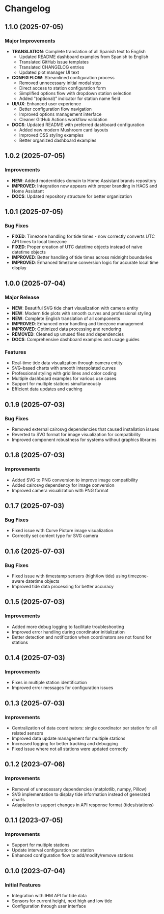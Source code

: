# Changelog

## 1.1.0 (2025-07-05)

### Major Improvements
- **TRANSLATION**: Complete translation of all Spanish text to English
  - Updated README dashboard examples from Spanish to English
  - Translated GitHub issue templates
  - Translated CHANGELOG entries
  - Updated plot manager UI text
- **CONFIG FLOW**: Streamlined configuration process
  - Removed unnecessary initial modal step
  - Direct access to station configuration form
  - Simplified options flow with dropdown station selection
  - Added "(optional)" indicator for station name field
- **UI/UX**: Enhanced user experience
  - Better configuration flow navigation
  - Improved options management interface
  - Cleaner GitHub Actions workflow validation
- **DOCS**: Updated README with preferred dashboard configuration
  - Added new modern Mushroom card layouts
  - Improved CSS styling examples
  - Better organized dashboard examples

## 1.0.2 (2025-07-05)

### Improvements
- **NEW**: Added moderntides domain to Home Assistant brands repository
- **IMPROVED**: Integration now appears with proper branding in HACS and Home Assistant
- **DOCS**: Updated repository structure for better organization

## 1.0.1 (2025-07-05)

### Bug Fixes
- **FIXED**: Timezone handling for tide times - now correctly converts UTC API times to local timezone
- **FIXED**: Proper creation of UTC datetime objects instead of naive datetime objects
- **IMPROVED**: Better handling of tide times across midnight boundaries
- **IMPROVED**: Enhanced timezone conversion logic for accurate local time display

## 1.0.0 (2025-07-04)

### Major Release
- **NEW**: Beautiful SVG tide chart visualization with camera entity
- **NEW**: Modern tide plots with smooth curves and professional styling
- **NEW**: Complete English translation of all components
- **IMPROVED**: Enhanced error handling and timezone management
- **IMPROVED**: Optimized data processing and rendering
- **REMOVED**: Cleaned up unused files and dependencies
- **DOCS**: Comprehensive dashboard examples and usage guides

### Features
- Real-time tide data visualization through camera entity
- SVG-based charts with smooth interpolated curves
- Professional styling with grid lines and color coding
- Multiple dashboard examples for various use cases
- Support for multiple stations simultaneously
- Efficient data updates and caching

## 0.1.9 (2025-07-03)

### Bug Fixes
- Removed external cairosvg dependencies that caused installation issues
- Reverted to SVG format for image visualization for compatibility
- Improved component robustness for systems without graphics libraries

## 0.1.8 (2025-07-03)

### Improvements
- Added SVG to PNG conversion to improve image compatibility
- Added cairosvg dependency for image conversion
- Improved camera visualization with PNG format

## 0.1.7 (2025-07-03)

### Bug Fixes
- Fixed issue with Curve Picture image visualization
- Correctly set content type for SVG camera

## 0.1.6 (2025-07-03)

### Bug Fixes
- Fixed issue with timestamp sensors (high/low tide) using timezone-aware datetime objects
- Improved tide data processing for better accuracy

## 0.1.5 (2025-07-03)

### Improvements
- Added more debug logging to facilitate troubleshooting
- Improved error handling during coordinator initialization
- Better detection and notification when coordinators are not found for stations

## 0.1.4 (2025-07-03)

### Improvements
- Fixes in multiple station identification
- Improved error messages for configuration issues

## 0.1.3 (2025-07-03)

### Improvements
- Centralization of data coordinators: single coordinator per station for all related sensors
- Improved data update management for multiple stations
- Increased logging for better tracking and debugging
- Fixed issue where not all stations were updated correctly

## 0.1.2 (2023-07-06)

### Improvements
- Removal of unnecessary dependencies (matplotlib, numpy, Pillow)
- SVG implementation to display tide information instead of generated charts
- Adaptation to support changes in API response format (tides/stations)

## 0.1.1 (2023-07-05)

### Improvements
- Support for multiple stations
- Update interval configuration per station
- Enhanced configuration flow to add/modify/remove stations

## 0.1.0 (2023-07-04)

### Initial Features
- Integration with IHM API for tide data
- Sensors for current height, next high and low tide
- Configuration through user interface
